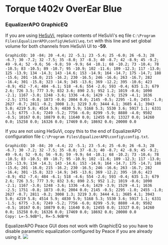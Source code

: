 # Torque t402v OverEar Blue
### EqualizerAPO GraphicEQ
If you are using [HeSuVi](https://sourceforge.net/projects/hesuvi/), replace contents of HeSuVi's eq file `C:\Program Files\EqualizerAPO\config\HeSuVi\eq.txt` with this line and set global volume for both channels from HeSuVi UI to **-59**.
```
GraphicEQ: 10 -84; 20 -4.4; 22 -5.1; 23 -5.4; 25 -6.0; 26 -6.3; 28 -6.7; 30 -7.2; 32 -7.5; 35 -8.0; 37 -8.3; 40 -8.7; 42 -8.9; 45 -9.2; 49 -9.4; 52 -9.6; 56 -9.8; 59 -9.9; 64 -10.1; 68 -10.2; 73 -10.4; 78 -10.5; 83 -10.5; 89 -10.7; 95 -10.9; 102 -11.6; 109 -12.3; 117 -13.0; 125 -13.9; 134 -14.3; 143 -14.6; 153 -14.9; 164 -14.7; 175 -14.7; 188 -15.6; 201 -16.0; 215 -16.2; 230 -16.5; 246 -16.6; 263 -16.7; 282 -16.4; 301 -15.8; 323 -14.9; 345 -13.6; 369 -12.2; 395 -10.6; 423 -8.9; 452 -7.4; 484 -6.1; 518 -4.6; 554 -2.6; 593 -0.4; 635 1.3; 679 2.6; 726 3.5; 777 3.9; 832 3.6; 890 2.5; 952 1.2; 1019 -0.6; 1090 -2.1; 1167 -3.0; 1248 -3.6; 1336 -4.6; 1429 -3.9; 1529 -4.1; 1636 -2.5; 1751 -0.8; 1873 -0.0; 2004 0.0; 2145 -0.5; 2295 -1.0; 2455 -1.0; 2627 -0.7; 2811 -0.2; 3008 1.3; 3219 3.0; 3444 4.1; 3685 4.1; 3943 5.0; 4219 5.8; 4514 5.9; 4830 5.9; 5168 5.3; 5530 3.6; 5917 1.1; 6331 -1.5; 6775 -3.6; 7249 -5.2; 7756 -6.0; 8299 -5.9; 8880 -4.0; 9502 -0.5; 10167 0.0; 10879 0.0; 11640 0.0; 12455 0.0; 13327 0.0; 14260 0.0; 15258 0.0; 16326 0.0; 17469 0.0; 18692 0.0; 20000 0.0
```
If you are not using HeSuVi, copy this to the end of EqualizerAPO configuration file `C:\Program Files\EqualizerAPO\config\config.txt`.
```
GraphicEQ: 10 -84; 20 -4.4; 22 -5.1; 23 -5.4; 25 -6.0; 26 -6.3; 28 -6.7; 30 -7.2; 32 -7.5; 35 -8.0; 37 -8.3; 40 -8.7; 42 -8.9; 45 -9.2; 49 -9.4; 52 -9.6; 56 -9.8; 59 -9.9; 64 -10.1; 68 -10.2; 73 -10.4; 78 -10.5; 83 -10.5; 89 -10.7; 95 -10.9; 102 -11.6; 109 -12.3; 117 -13.0; 125 -13.9; 134 -14.3; 143 -14.6; 153 -14.9; 164 -14.7; 175 -14.7; 188 -15.6; 201 -16.0; 215 -16.2; 230 -16.5; 246 -16.6; 263 -16.7; 282 -16.4; 301 -15.8; 323 -14.9; 345 -13.6; 369 -12.2; 395 -10.6; 423 -8.9; 452 -7.4; 484 -6.1; 518 -4.6; 554 -2.6; 593 -0.4; 635 1.3; 679 2.6; 726 3.5; 777 3.9; 832 3.6; 890 2.5; 952 1.2; 1019 -0.6; 1090 -2.1; 1167 -3.0; 1248 -3.6; 1336 -4.6; 1429 -3.9; 1529 -4.1; 1636 -2.5; 1751 -0.8; 1873 -0.0; 2004 0.0; 2145 -0.5; 2295 -1.0; 2455 -1.0; 2627 -0.7; 2811 -0.2; 3008 1.3; 3219 3.0; 3444 4.1; 3685 4.1; 3943 5.0; 4219 5.8; 4514 5.9; 4830 5.9; 5168 5.3; 5530 3.6; 5917 1.1; 6331 -1.5; 6775 -3.6; 7249 -5.2; 7756 -6.0; 8299 -5.9; 8880 -4.0; 9502 -0.5; 10167 0.0; 10879 0.0; 11640 0.0; 12455 0.0; 13327 0.0; 14260 0.0; 15258 0.0; 16326 0.0; 17469 0.0; 18692 0.0; 20000 0.0
Copy: L=-5.9dB*l, R=-5.9dB*R
```
EqualizerAPO Peace GUI does not work with GraphicEQ so you have to disable parametric equalization configured by Peace if you are already using it.
![](https://raw.githubusercontent.com/jaakkopasanen/AutoEq/master/results/Innerfidelity%202017/innerfidelity/onear/Torque%20t402v%20OverEar%20Blue/Torque%20t402v%20OverEar%20Blue.png)
